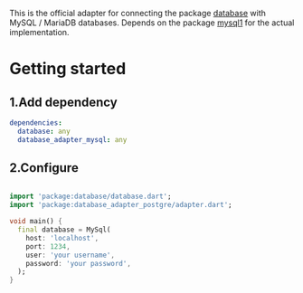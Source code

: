 This is the official adapter for connecting the package [database](https://pub.dev/packages/database)
with MySQL / MariaDB databases. Depends on the package [mysql1](https://pub.dev/packages/mysql1) for
the actual implementation.

# Getting started
## 1.Add dependency
```yaml
dependencies:
  database: any
  database_adapter_mysql: any
```

## 2.Configure
```dart

import 'package:database/database.dart';
import 'package:database_adapter_postgre/adapter.dart';

void main() {
  final database = MySql(
    host: 'localhost',
    port: 1234,
    user: 'your username',
    password: 'your password',
  );
}
```